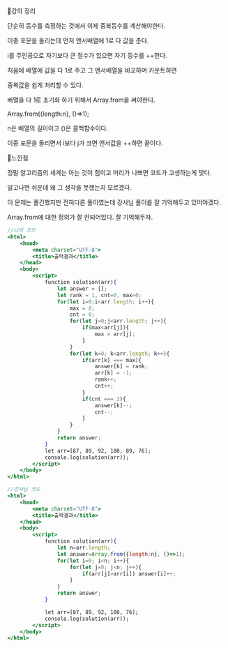 📌강의 정리

단순히 등수를 측정하는 것에서 이제 중복등수를 계산해야한다.

이중 포문을 돌리는데 먼저 앤서배열에 1로 다 값을 준다.

i를 주인공으로 자기보다 큰 점수가 있으면 자기 등수를 ++한다.

처음에 배열에 값을 다 1로 주고 그 앤서배열을 비교하며 카운트하면 

중복값을 쉽게 처리할 수 있다.

배열을 다 1로 초기화 하기 위해서 Array.from을 써야한다.

Array.from({length:n}, ()⇒1); 

n은 배열의 길이이고 ()은 콜백함수이다.

이중 포문을 돌리면서 i보다 j가 크면 앤서값을 ++하면 끝이다.

📌느낀점

정말 알고리즘의 세계는 아는 것이 힘이고 머리가 나쁘면 코드가 고생하는게 맞다.

알고나면 쉬운데 왜 그 생각을 못했는지 모르겠다.

이 문제는 풀긴했지만 전혀다른 풀이였는데 강사님 풀이를 잘 기억해두고 있어야겠다.

Array.from에 대한 정의가 잘 안되어있다. 잘 기억해두자.

```jsx
//나의 코드
<html>
    <head>
        <meta charset="UTF-8">
        <title>출력결과</title>
    </head>
    <body>
        <script>
            function solution(arr){  
                let answer = [];
                let rank = 1, cnt=0, max=0;
                for(let i=0;i<arr.length; i++){
                    max = 0;
                    cnt = 0;
                    for(let j=0;j<arr.length; j++){
                        if(max<arr[j]){
                            max = arr[j];
                        }
                    }
                    for(let k=0; k<arr.length; k++){
                        if(arr[k] === max){
                            answer[k] = rank;
                            arr[k] = -1;
                            rank++;
                            cnt++;
                        }
                        if(cnt === 2){
                            answer[k]--;
                            cnt--;
                        }
                    }
                }
                return answer;
            }
            let arr=[87, 89, 92, 100, 89, 76];
            console.log(solution(arr));
        </script>
    </body>
</html>
```

```jsx
//강사님 코드
<html>
    <head>
        <meta charset="UTF-8">
        <title>출력결과</title>
    </head>
    <body>
        <script>
            function solution(arr){  
                let n=arr.length;
                let answer=Array.from({length:n}, ()=>1);
                for(let i=0; i<n; i++){
                    for(let j=0; j<n; j++){
                        if(arr[j]>arr[i]) answer[i]++;
                    }
                }             
                return answer;
            }

            let arr=[87, 89, 92, 100, 76];
            console.log(solution(arr));
        </script>
    </body>
</html>
```
